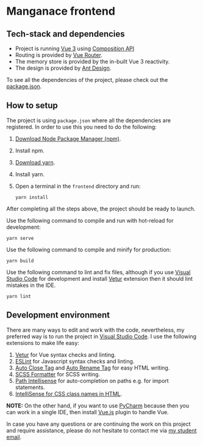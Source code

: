 # Manganace frontend

## Tech-stack and dependencies
- Project is running [Vue 3](https://v3.vuejs.org/) using [Composition API](https://vue-composition-api-rfc.netlify.app/)
- Routing is provided by [Vue Router](https://next.router.vuejs.org/).
- The memory store is provided by the in-built Vue 3 reactivity.
- The design is provided by [Ant Design](https://2x.antdv.com/docs/vue/introduce/).

To see all the dependencies of the project, please check out the [package.json](package.json).

## How to setup

The project is using `package.json` where all the dependencies are registered.
In order to use this you need to do the following:

1. [Download Node Package Manager (npm)](https://www.npmjs.com/).

2. Install npm.

3. [Download yarn](https://classic.yarnpkg.com/latest.msi).

4. Install yarn.

5. Open a terminal in the `frontend` directory and run: 
    ```
    yarn install
    ```

After completing all the steps above, the project should be ready to launch.

Use the following command to compile and run with hot-reload for development:
```
yarn serve
```

Use the following command to compile and minify for production:
```
yarn build
```

Use the following command to lint and fix files, although if you use [Visual Studio Code](https://code.visualstudio.com/) for development and install [Vetur](https://marketplace.visualstudio.com/items?itemName=octref.vetur) extension then it should lint mistakes in the IDE.
```
yarn lint
```

## Development environment

There are many ways to edit and work with the code, nevertheless, my preferred way is to run the project in [Visual Studio Code](https://code.visualstudio.com/).
I use the following extensions to make life easy:

1. [Vetur](https://marketplace.visualstudio.com/items?itemName=octref.vetur) for Vue syntax checks and linting.
2. [ESLint](https://marketplace.visualstudio.com/items?itemName=dbaeumer.vscode-eslint) for Javascript syntax checks and linting.
3. [Auto Close Tag](https://marketplace.visualstudio.com/items?itemName=formulahendry.auto-close-tag) and [Auto Rename Tag](https://marketplace.visualstudio.com/items?itemName=formulahendry.auto-rename-tag) for easy HTML writing.
4. [SCSS Formatter](https://marketplace.visualstudio.com/items?itemName=sibiraj-s.vscode-scss-formatter) for SCSS writing.
5. [Path Intellisense](https://marketplace.visualstudio.com/items?itemName=christian-kohler.path-intellisense) for auto-completion on paths e.g. for import statements.
6. [IntelliSense for CSS class names in HTML](https://marketplace.visualstudio.com/items?itemName=Zignd.html-css-class-completion).

**NOTE:** 
On the other hand, if you want to use [PyCharm](https://www.jetbrains.com/pycharm/) because then you can work in a single IDE, then install [Vue.js](https://plugins.jetbrains.com/plugin/9442-vue-js) plugin to handle Vue.

In case you have any questions or are continuing the work on this project and require assistance, please do not hesitate to contact me via [my student email](mailto:m.makelis@student.ru.nl).